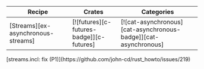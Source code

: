 | Recipe | Crates | Categories |
|--------|--------|------------|
| [Streams][ex-asynchronous-streams] | [![futures][c-futures-badge]][c-futures] | [![cat-asynchronous][cat-asynchronous-badge]][cat-asynchronous] |

<div class="hidden">
[streams.incl: fix (P1)](https://github.com/john-cd/rust_howto/issues/219)

</div>

